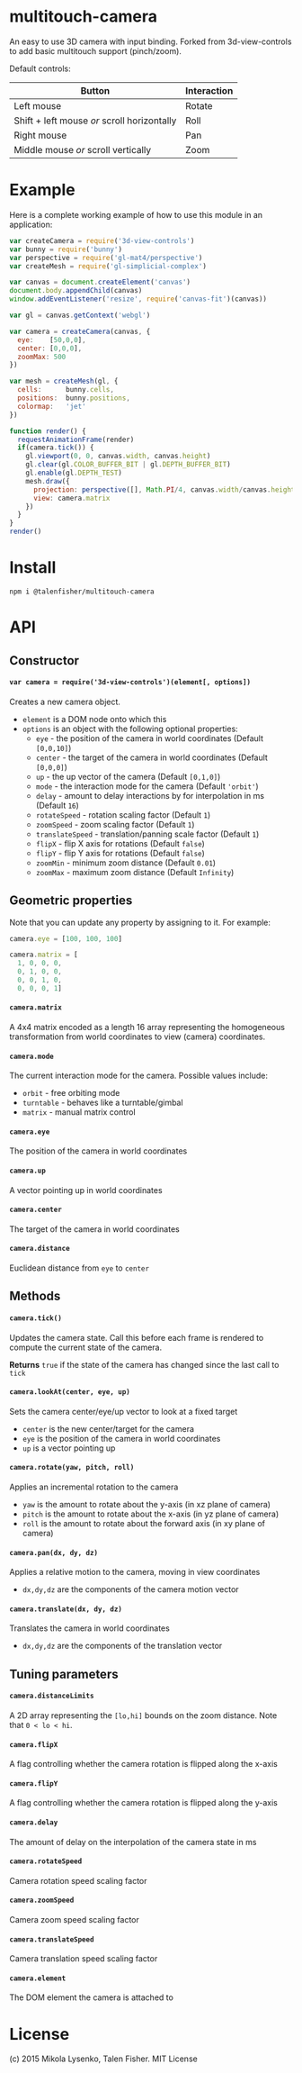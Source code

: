 # multitouch-camera
An easy to use 3D camera with input binding.  Forked from 3d-view-controls to add basic multitouch support (pinch/zoom). 

Default controls:

Button | Interaction
-------|------------
Left mouse | Rotate
Shift + left mouse *or* scroll horizontally | Roll
Right mouse | Pan
Middle mouse *or* scroll vertically | Zoom


# Example

Here is a complete working example of how to use this module in an application:

```javascript
var createCamera = require('3d-view-controls')
var bunny = require('bunny')
var perspective = require('gl-mat4/perspective')
var createMesh = require('gl-simplicial-complex')

var canvas = document.createElement('canvas')
document.body.appendChild(canvas)
window.addEventListener('resize', require('canvas-fit')(canvas))

var gl = canvas.getContext('webgl')

var camera = createCamera(canvas, {
  eye:    [50,0,0],
  center: [0,0,0],
  zoomMax: 500
})

var mesh = createMesh(gl, {
  cells:      bunny.cells,
  positions:  bunny.positions,
  colormap:   'jet'
})

function render() {
  requestAnimationFrame(render)
  if(camera.tick()) {
    gl.viewport(0, 0, canvas.width, canvas.height)
    gl.clear(gl.COLOR_BUFFER_BIT | gl.DEPTH_BUFFER_BIT)
    gl.enable(gl.DEPTH_TEST)
    mesh.draw({
      projection: perspective([], Math.PI/4, canvas.width/canvas.height, 0.01, 1000),
      view: camera.matrix
    })
  }
}
render()
```

# Install

```
npm i @talenfisher/multitouch-camera
```

# API

## Constructor

#### `var camera = require('3d-view-controls')(element[, options])`
Creates a new camera object.

* `element` is a DOM node onto which this
* `options` is an object with the following optional properties:
    + `eye` - the position of the camera in world coordinates (Default `[0,0,10]`)
    + `center` - the target of the camera in world coordinates (Default `[0,0,0]`)
    + `up` - the up vector of the camera (Default `[0,1,0]`)
    + `mode` - the interaction mode for the camera (Default `'orbit'`)
    + `delay` - amount to delay interactions by for interpolation in ms (Default `16`)
    + `rotateSpeed` - rotation scaling factor (Default `1`)
    + `zoomSpeed` - zoom scaling factor (Default `1`)
    + `translateSpeed` - translation/panning scale factor (Default `1`)
    + `flipX` - flip X axis for rotations (Default `false`)
    + `flipY` - flip Y axis for rotations (Default `false`)
    + `zoomMin` - minimum zoom distance (Default `0.01`)
    + `zoomMax` - maximum zoom distance (Default `Infinity`)

## Geometric properties

Note that you can update any property by assigning to it.  For example:

```javascript
camera.eye = [100, 100, 100]

camera.matrix = [
  1, 0, 0, 0,
  0, 1, 0, 0,
  0, 0, 1, 0,
  0, 0, 0, 1]
```

#### `camera.matrix`
A 4x4 matrix encoded as a length 16 array representing the homogeneous transformation from world coordinates to view (camera) coordinates.

#### `camera.mode`
The current interaction mode for the camera.  Possible values include:

* `orbit` - free orbiting mode
* `turntable` - behaves like a turntable/gimbal
* `matrix` - manual matrix control

#### `camera.eye`
The position of the camera in world coordinates

#### `camera.up`
A vector pointing up in world coordinates

#### `camera.center`
The target of the camera in world coordinates

#### `camera.distance`
Euclidean distance from `eye` to `center`

## Methods

#### `camera.tick()`
Updates the camera state.  Call this before each frame is rendered to compute the current state of the camera.

**Returns** `true` if the state of the camera has changed since the last call to `tick`

#### `camera.lookAt(center, eye, up)`
Sets the camera center/eye/up vector to look at a fixed target

* `center` is the new center/target for the camera
* `eye` is the position of the camera in world coordinates
* `up` is a vector pointing up

#### `camera.rotate(yaw, pitch, roll)`
Applies an incremental rotation to the camera

* `yaw` is the amount to rotate about the y-axis (in xz plane of camera)
* `pitch` is the amount to rotate about the x-axis (in yz plane of camera)
* `roll` is the amount to rotate about the forward axis (in xy plane of camera)

#### `camera.pan(dx, dy, dz)`
Applies a relative motion to the camera, moving in view coordinates

* `dx,dy,dz` are the components of the camera motion vector

#### `camera.translate(dx, dy, dz)`
Translates the camera in world coordinates

* `dx,dy,dz` are the components of the translation vector

## Tuning parameters

#### `camera.distanceLimits`
A 2D array representing the `[lo,hi]` bounds on the zoom distance.  Note that `0 < lo < hi`.

#### `camera.flipX`
A flag controlling whether the camera rotation is flipped along the x-axis

#### `camera.flipY`
A flag controlling whether the camera rotation is flipped along the y-axis

#### `camera.delay`
The amount of delay on the interpolation of the camera state in ms

#### `camera.rotateSpeed`
Camera rotation speed scaling factor

#### `camera.zoomSpeed`
Camera zoom speed scaling factor

#### `camera.translateSpeed`
Camera translation speed scaling factor

#### `camera.element`
The DOM element the camera is attached to

# License
(c) 2015 Mikola Lysenko, Talen Fisher. MIT License